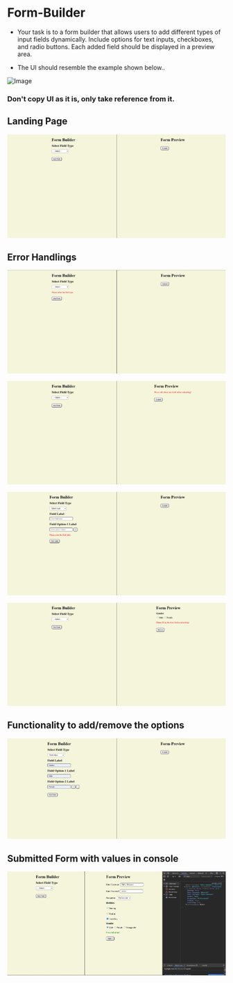 
# Form-Builder

- Your task is to a form builder that allows users to add different types of input fields dynamically. Include options for text inputs, checkboxes, and radio buttons. Each added field should be displayed in a preview area.


- The UI should resemble the example shown below..

![Image](https://utfs.io/f/9174ecc0-b9c4-454c-9db6-2d6f1ed6138d-ng35bm.png)

### Don't copy UI as it is, only take reference from it.

## Landing Page

![alt text](./images/image.png)

## Error Handlings

![alt text](./images/image-1.png)

![alt text](./images/image-2.png)

![alt text](./images/image-3.png)

![alt text](./images/image-4.png)

## Functionality to add/remove the options

![alt text](./images/image-5.png)

## Submitted Form with values in console

![alt text](./images/image-6.png)